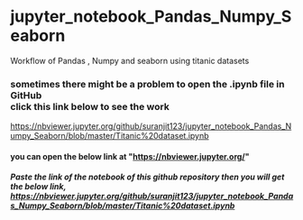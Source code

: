 # jupyter_notebook_Pandas_Numpy_Seaborn
Workflow of Pandas , Numpy and seaborn using titanic datasets

### sometimes there might be a problem to open the .ipynb file in GitHub <br> click this link below to see the work <br>
https://nbviewer.jupyter.org/github/suranjit123/jupyter_notebook_Pandas_Numpy_Seaborn/blob/master/Titanic%20dataset.ipynb <br>
#### you can open the below link at "https://nbviewer.jupyter.org/"
##### Paste the link of the notebook of this github repository then you will get the below link, https://nbviewer.jupyter.org/github/suranjit123/jupyter_notebook_Pandas_Numpy_Seaborn/blob/master/Titanic%20dataset.ipynb
